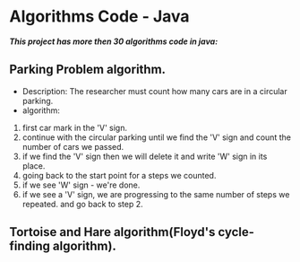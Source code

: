 # Algorithms Code - Java
***This project has more then 30 algorithms code in java:***
## Parking Problem algorithm.
- Description: The researcher must count how many cars are in a circular parking.
- algorithm:
1. first car mark in the 'V' sign.
2. continue with the circular parking until we find the 'V' sign and count the number of cars we passed.
3. if we find the 'V' sign then we will delete it and write 'W' sign in its place.
4. going back to the start point for a steps we counted.
 4. if we see 'W' sign - we're done.
 4. if we see a 'V' sign, we are progressing to the same number of steps we repeated. and go back to step 2.






## Tortoise and Hare algorithm(Floyd's cycle-finding algorithm).


